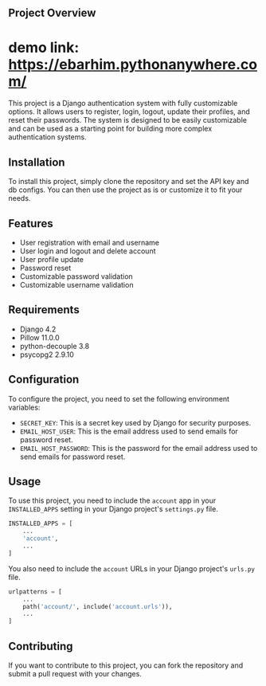 ## Project Overview

# demo link: https://ebarhim.pythonanywhere.com/

This project is a Django authentication system with fully customizable options. It allows users to register, login, logout, update their profiles, and reset their passwords. The system is designed to be easily customizable and can be used as a starting point for building more complex authentication systems.

## Installation

To install this project, simply clone the repository and set the API key and db configs. You can then use the project as is or customize it to fit your needs.

## Features

- User registration with email and username
- User login and logout and delete account
- User profile update
- Password reset
- Customizable password validation
- Customizable username validation

## Requirements

- Django 4.2
- Pillow 11.0.0
- python-decouple 3.8
- psycopg2 2.9.10

## Configuration

To configure the project, you need to set the following environment variables:

- `SECRET_KEY`: This is a secret key used by Django for security purposes.
- `EMAIL_HOST_USER`: This is the email address used to send emails for password reset.
- `EMAIL_HOST_PASSWORD`: This is the password for the email address used to send emails for password reset.

## Usage

To use this project, you need to include the `account` app in your `INSTALLED_APPS` setting in your Django project's `settings.py` file.

```python
INSTALLED_APPS = [
    ...
    'account',
    ...
]
```

You also need to include the `account` URLs in your Django project's `urls.py` file.

```python
urlpatterns = [
    ...
    path('account/', include('account.urls')),
    ...
]
```

## Contributing

If you want to contribute to this project, you can fork the repository and submit a pull request with your changes.
